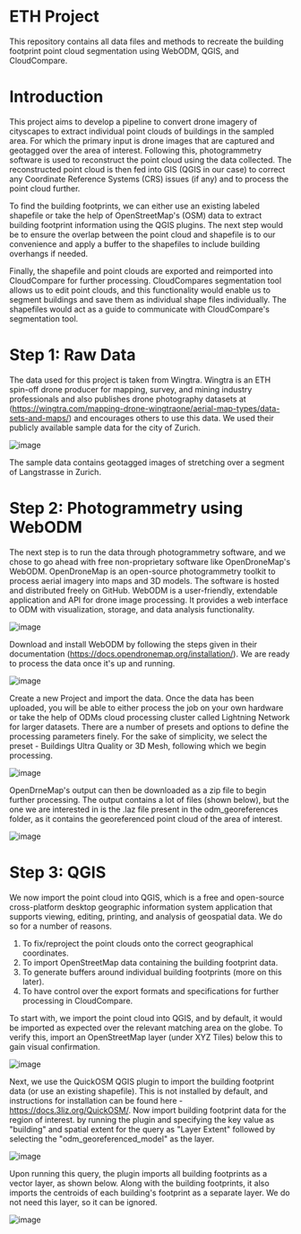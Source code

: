 # ETH Project
This repository contains all data files and methods to recreate the building footprint point cloud segmentation using WebODM, QGIS, and CloudCompare. 

# Introduction
This project aims to develop a pipeline to convert drone imagery of cityscapes to extract individual point clouds of buildings in the sampled area. For which the primary input is drone images that are captured and geotagged over the area of interest. Following this, photogrammetry software is used to reconstruct the point cloud using the data collected. The reconstructed point cloud is then fed into GIS (QGIS in our case) to correct any Coordinate Reference Systems (CRS) issues (if any) and to process the point cloud further. 

To find the building footprints, we can either use an existing labeled shapefile or take the help of OpenStreetMap's (OSM) data to extract building footprint information using the QGIS plugins. The next step would be to ensure the overlap between the point cloud and shapefile is to our convenience and apply a buffer to the shapefiles to include building overhangs if needed. 

Finally, the shapefile and point clouds are exported and reimported into CloudCompare for further processing. CloudCompares segmentation tool allows us to edit point clouds, and this functionality would enable us to segment buildings and save them as individual shape files individually. The shapefiles would act as a guide to communicate with CloudCompare's segmentation tool.

# Step 1: Raw Data

The data used for this project is taken from Wingtra. Wingtra is an ETH spin-off drone producer for mapping, survey, and mining industry professionals and also publishes drone photography datasets at (https://wingtra.com/mapping-drone-wingtraone/aerial-map-types/data-sets-and-maps/) and encourages others to use this data. We used their publicly available sample data for the city of Zurich.

![image](https://github.com/Var-run/ETHProject/assets/99962766/e6ec8f52-54e5-40b5-9ca8-1ddb6b2bc1b7)

The sample data contains geotagged images of stretching over a segment of Langstrasse in Zurich. 

# Step 2: Photogrammetry using WebODM

The next step is to run the data through photogrammetry software, and we chose to go ahead with free non-proprietary software like OpenDroneMap's WebODM. OpenDroneMap is an open-source photogrammetry toolkit to process aerial imagery into maps and 3D models. The software is hosted and distributed freely on GitHub. WebODM is a user-friendly, extendable application and API for drone image processing. It provides a web interface to ODM with visualization, storage, and data analysis functionality.

![image](https://github.com/Var-run/ETHProject/assets/99962766/b4c6aa1f-8d50-4f7e-931b-c174e6fcdbcb)

Download and install WebODM by following the steps given in their documentation (https://docs.opendronemap.org/installation/). We are ready to process the data once it's up and running.

![image](https://github.com/Var-run/ETHProject/assets/99962766/0428a6cc-11dd-4c70-b122-4acc01513a0d)

Create a new Project and import the data. Once the data has been uploaded, you will be able to either process the job on your own hardware or take the help of ODMs cloud processing cluster called Lightning Network for larger datasets. There are a number of presets and options to define the processing parameters finely. For the sake of simplicity, we select the preset - Buildings Ultra Quality or 3D Mesh, following which we begin processing.

![image](https://github.com/Var-run/ETHProject/assets/99962766/7fcb7eb3-a9a0-4da9-a6e0-dd8e8ce41781)

OpenDrneMap's output can then be downloaded as a zip file to begin further processing. The output contains a lot of files (shown below), but the one we are interested in is the .laz file present in the odm_georeferences folder, as it contains the georeferenced point cloud of the area of interest.

![image](https://github.com/Var-run/ETHProject/assets/99962766/9fcd2c2b-b3e6-4b0f-bee4-08a52243ea39)

# Step 3: QGIS

We now import the point cloud into QGIS, which is a free and open-source cross-platform desktop geographic information system application that supports viewing, editing, printing, and analysis of geospatial data. We do so for a number of reasons.
  1. To fix/reproject the point clouds onto the correct geographical coordinates.
  2. To import OpenStreetMap data containing the building footprint data.
  3. To generate buffers around individual building footprints (more on this later).
  4. To have control over the export formats and specifications for further processing in CloudCompare.

To start with, we import the point cloud into QGIS, and by default, it would be imported as expected over the relevant matching area on the globe. To verify this, import an OpenStreetMap layer (under XYZ Tiles) below this to gain visual confirmation.

![image](https://github.com/Var-run/ETHProject/assets/99962766/2873d345-4106-4608-9fe4-043ad1482355)

Next, we use the QuickOSM QGIS plugin to import the building footprint data (or use an existing shapefile). This is not installed by default, and instructions for installation can be found here - https://docs.3liz.org/QuickOSM/. Now import building footprint data for the region of interest. by running the plugin and specifying the key value as "building" and spatial extent for the query as "Layer Extent" followed by selecting the "odm_georeferenced_model" as the layer.

![image](https://github.com/Var-run/ETHProject/assets/99962766/d2fad40c-7776-4aa4-9119-8b55c5b1e166)

Upon running this query, the plugin imports all building footprints as a vector layer, as shown below. Along with the building footprints, it also imports the centroids of each building's footprint as a separate layer. We do not need this layer, so it can be ignored.

![image](https://github.com/Var-run/ETHProject/assets/99962766/b23ebd74-cbaf-4c0c-8126-8f9bb815c942)








